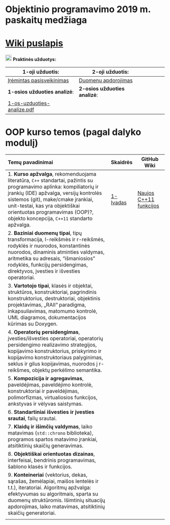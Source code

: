 # Objektinio programavimo 2019 m. paskaitų medžiaga 

# [Wiki puslapis](https://github.com/objprog/paskaitos2019/wiki)

<a href="https://github.com/objprog/praktika/wiki"><img src="https://upload.wikimedia.org/wikipedia/commons/thumb/1/18/ISO_C%2B%2B_Logo.svg/1200px-ISO_C%2B%2B_Logo.svg.png" width="20"></a> __Praktinės užduotys:__

| 1-oji užduotis:                                              | 2-oji užduotis:                                              |      |      |      |      |
| ------------------------------------------------------------ | ------------------------------------------------------------ | ---- | ---- | ---- | ---- |
| [Įrėmintas pasisveikinimas](https://github.com/objprog/paskaitos2019/wiki/1-oji-užduotis) | [Duomenų apdorojimas](https://github.com/objprog/paskaitos2019/wiki/2-oji-užduotis) |      |      |      |      |
| **1-osios užduoties analizė**:                               | **2-osios užduoties analizė**:                               |      |      |      |      |
| [1-os-uzduoties-analize.pdf](https://github.com/objprog/paskaitos2019/blob/master/slides/1-os-uzduoties-analize.pdf) |                                                              |      |      |      |      |

# OOP kurso temos (pagal dalyko modulį)

| Temų pavadinimai                                             | Skaidrės                                                     | GitHub Wiki                                                  |
| :----------------------------------------------------------- | :----------------------------------------------------------- | ------------------------------------------------------------ |
| 1. **Kurso apžvalga**, rekomenduojama literatūra, `C++` standartai, pažintis su programavimo aplinka: kompiliatorių ir įrankių (IDE) apžvalga, versijų kontrolės sistemos (git), make/cmake įrankiai, unit-testai, kas yra objektiškai orientuotas programavimas (OOP)?, objekto koncepcija, `C++11` standarto apžvalga. | [1-Ivadas](https://github.com/objprog/paskaitos2019/blob/master/slides/Teorija-1-Ivadas.pdf) | [Naujos C++11 funkcijos](https://github.com/objprog/paskaitos2019/wiki/Naujos-C--11-funkcijos) |
| 2. **Baziniai duomenų tipai**, tipų transformacija, l-reikšmės ir r-reikšmės, rodyklės ir nuorodos, konstantinės nuorodos, dinaminis atminties valdymas, aritmetika su adresais, “išmaniosios” rodyklės, funkcijų persidengimas, direktyvos, įvesties ir išvesties operatoriai. |                                                              |                                                              |
| 3. **Vartotojo tipai**, klasės ir objektai, struktūros, konstruktoriai, pagrindinis konstruktorius, destruktoriai, objektinis projektavimas, „RAII“ paradigma, inkapsuliavimas, matomumo kontrolė, UML diagramos, dokumentacijos kūrimas su Doxygen. |                                                              |                                                              |
| 4. **Operatorių persidengimas**, įvesties/išvesties operatoriai, operatorių persidengimo realizavimo strategijos, kopijavimo konstruktorius, priskyrimo ir kopijavimo konstruktoriaus palyginimas, seklus ir gilus kopijavimas, nuorodos į r-reikšmes, objektų perkėlimo semantika. |                                                              |                                                              |
| 5. **Kompozicija ir agregavimas**, paveldėjimas, paveldėjimo kontrolė, konstruktoriai ir paveldėjimas, polimorfizmas, virtualiosios funkcijos, ankstyvas ir vėlyvas saistymas. |                                                              |                                                              |
| 6. **Standartiniai išvesties ir įvesties srautai**, failų srautai. |                                                              |                                                              |
| 7. **Klaidų ir išimčių valdymas**, laiko matavimas (`std::chrono` biblioteka), programos spartos matavimo įrankiai, atsitiktinių skaičių generavimas. |                                                              |                                                              |
| 8. **Objektiškai orientuotas dizainas**, interfeisai, bendrinis programavimas, šablono klasės ir funkcijos. |                                                              |                                                              |
| 9. **Konteineriai** (vektorius, dekas, sąrašas, žemėlapiai, maišos lentelės ir t.t.), iteratoriai. Algoritmų apžvalga: efektyvumas su algoritmais, sparta su duomenų struktūromis. Išimtinių situacijų apdorojimas, laiko matavimas, atsitiktinių skaičių generatoriai. |                                                              |                                                              |
|                                                              |                                                              |                                                              |

